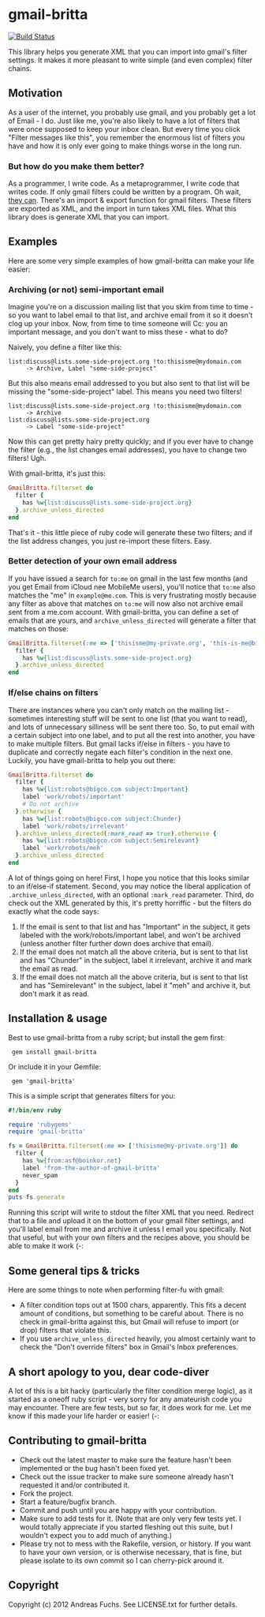 # gmail-britta

[![Build Status](https://travis-ci.org/antifuchs/gmail-britta.png?branch=master)](https://travis-ci.org/antifuchs/gmail-britta)

This library helps you generate XML that you can import into gmail's
filter settings. It makes it more pleasant to write simple (and even
complex) filter chains.

## Motivation

As a user of the internet, you probably use gmail, and you probably
get a lot of Email - I do. Just like me, you're also likely to have a
lot of filters that were once supposed to keep your inbox
clean. But every time you click "Filter messages like this", you
remember the enormous list of filters you have and how it is only ever
going to make things worse in the long run.

### But how do you make them better?

As a programmer, I write code. As a metaprogrammer, I write code that
writes code. If only gmail filters could be written by a program. Oh
wait, [they
can](http://gmailblog.blogspot.com/2009/03/new-in-labs-filter-importexport.html).
There's an import & export function for gmail filters. These filters
are exported as XML, and the import in turn takes XML files. What this
library does is generate XML that you can import.

## Examples

Here are some very simple examples of how gmail-britta can make your
life easier:

### Archiving (or not) semi-important email

Imagine you're on a discussion mailing list that you skim from time to
time - so you want to label email to that list, and archive email from
it so it doesn't clog up your inbox. Now, from time to time someone
will Cc: you an important message, and you don't want to miss these -
what to do?

Naively, you define a filter like this:

```
list:discuss@lists.some-side-project.org !to:thisisme@mydomain.com
     -> Archive, Label "some-side-project"
```

But this also means email addressed to you but also sent to that list
will be missing the "some-side-project" label. This means you need two
filters!

```
list:discuss@lists.some-side-project.org !to:thisisme@mydomain.com
     -> Archive
list:discuss@lists.some-side-project.org
     -> Label "some-side-project"
```

Now this can get pretty hairy pretty quickly; and if you ever have to
change the filter (e.g., the list changes email addresses), you have
to change two filters! Ugh.

With gmail-britta, it's just this:

``` ruby
GmailBritta.filterset do
  filter {
    has %w{list:discuss@lists.some-side-project.org}
  }.archive_unless_directed
end
```

That's it - this little piece of ruby code will generate these two
filters; and if the list address changes, you just re-import these
filters. Easy.

### Better detection of your own email address

If you have issued a search for `to:me` on gmail in the last few
months (and you get Email from iCloud nee MobileMe users), you'll
notice that `to:me` also matches the "me" in `example@me.com`. This is
very frustrating mostly because any filter as above that matches on
`to:me` will now also not archive email sent from a me.com
account. With gmail-britta, you can define a set of emails that are
yours, and `archive_unless_directed` will generate a filter that
matches on those:

``` ruby
GmailBritta.filterset(:me => ['thisisme@my-private.org', 'this-is-me@bigco.example.com']) do
  filter {
    has %w{list:discuss@lists.some-side-project.org}
  }.archive_unless_directed
end
```

### If/else chains on filters

There are instances where you can't only match on the mailing list -
sometimes interesting stuff will be sent to one list (that you want to
read), and lots of unnecessary silliness will be sent there too. So,
to put email with a certain subject into one label, and to put all the
rest into another, you have to make multiple filters. But gmail lacks
if/else in filters - you have to duplicate and correctly negate each
filter's condition in the next one. Luckily, you have gmail-britta to
help you out there:

``` ruby
GmailBritta.filterset do
  filter {
    has %w{list:robots@bigco.com subject:Important}
    label 'work/robots/important'
    # Do not archive
  }.otherwise {
    has %w{list:robots@bigco.com subject:Chunder}
    label 'work/robots/irrelevant'
  }.archive_unless_directed(:mark_read => true).otherwise {
    has %w{list:robots@bigco.com subject:Semirelevant}
    label 'work/robots/meh'
  }.archive_unless_directed
end
```

A lot of things going on here! First, I hope you notice that this
looks similar to an if/else-if statement. Second, you may notice the
liberal application of `.archive_unless_directed`, with an optional
`:mark_read` parameter. Third, do check out the XML generated by this,
it's pretty horriffic - but the filters do exactly what the code says:

1. If the email is sent to that list and has "Important" in the subject, it gets labeled with the work/robots/important label, and won't be archived (unless another filter further down does archive that email).
2. If the email does not match all the above criteria, but is sent to that list and has "Chunder" in the subject, label it irrelevant, archive it and mark the email as read.
3. If the email does not match all the above criteria, but is sent to that list and has "Semirelevant" in the subject, label it "meh" and archive it, but don't mark it as read.

## Installation & usage

Best to use gmail-britta from a ruby script; but install the gem first:

     gem install gmail-britta

Or include it in your Gemfile:

     gem 'gmail-britta'

This is a simple script that generates filters for you:

``` ruby
#!/bin/env ruby

require 'rubygems'
require 'gmail-britta'

fs = GmailBritta.filterset(:me => ['thisisme@my-private.org']) do
  filter {
    has %w{from:asf@boinkor.net}
    label 'from-the-author-of-gmail-britta'
    never_spam
  }
end
puts fs.generate
```

Running this script will write to stdout the filter XML that you
need. Redirect that to a file and upload it on the bottom of your
gmail filter settings, and you'll label email from me and archive it
unless I email you specifically. Not that useful, but with your own
filters and the recipes above, you should be able to make it work (-:

## Some general tips & tricks

Here are some things to note when performing filter-fu with gmail:

* A filter condition tops out at 1500 chars, apparently. This fits a decent amount of conditions, but something to be careful about. There is no check in gmail-britta against this, but Gmail will refuse to import (or drop) filters that violate this.
* If you use `archive_unless_directed` heavily, you almost certainly want to check the "Don't override filters" box in Gmail's Inbox preferences.

## A short apology to you, dear code-diver

A lot of this is a bit hacky (particularly the filter condition merge
logic), as it started as a oneoff ruby script - very sorry for any
amateurish code you may encounter. There are few tests, but so far, it
does work for me. Let me know if this made your life harder or easier!
(-:

## Contributing to gmail-britta

* Check out the latest master to make sure the feature hasn't been implemented or the bug hasn't been fixed yet.
* Check out the issue tracker to make sure someone already hasn't requested it and/or contributed it.
* Fork the project.
* Start a feature/bugfix branch.
* Commit and push until you are happy with your contribution.
* Make sure to add tests for it. (Note that are only very few tests yet. I would totally appreciate if you started fleshing out this suite, but I wouldn't expect you to add much of anything.)
* Please try not to mess with the Rakefile, version, or history. If you want to have your own version, or is otherwise necessary, that is fine, but please isolate to its own commit so I can cherry-pick around it.

## Copyright

Copyright (c) 2012 Andreas Fuchs. See LICENSE.txt for
further details.

